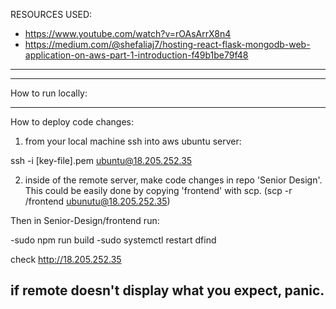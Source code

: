RESOURCES USED:
- https://www.youtube.com/watch?v=rOAsArrX8n4
- https://medium.com/@shefaliaj7/hosting-react-flask-mongodb-web-application-on-aws-part-1-introduction-f49b1be79f48

-------------------
-------------------
How to run locally:

-------------------
How to deploy code changes:

1. from your local machine ssh into aws ubuntu server:

ssh -i [key-file].pem ubuntu@18.205.252.35

2. inside of the remote server‚ make code changes in repo 'Senior Design'. 
This could be easily done by copying 'frontend' with scp. (scp -r /frontend ubunutu@18.205.252.35)

Then in Senior-Design/frontend run:

-sudo npm run build
-sudo systemctl restart dfind

check http://18.205.252.35

if remote doesn't display what you expect‚ panic.
-------------------

